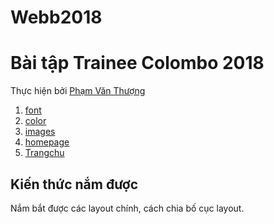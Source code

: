 # Webb2018
# **Bài tập Trainee Colombo 2018**
Thực hiện bởi [Phạm Văn Thượng](https://github.com/thuongphv2312)
1. [font](https://thuongphv2312.github.io/Webb2018/tuan1/font/font.html)
2. [color](https://thuongphv2312.github.io/Webb2018/tuan1/color/color.html)
3. [images](https://thuongphv2312.github.io/Webb2018/tuan1/image/images.html)
4. [homepage](https://thuongphv2312.github.io/Webb2018/cattach.png)
5. [Trangchu](https://thuongphv2312.github.io/Webb2018/index.html)

## Kiến thức nắm được

Nắm bắt được các layout chính, cách chia bố cục layout.

